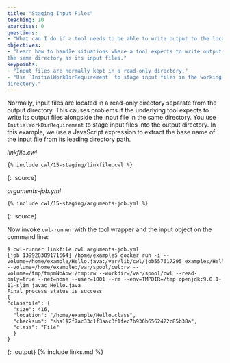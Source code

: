 ```yaml
---
title: "Staging Input Files"
teaching: 10
exercises: 0
questions:
- "What can I do if a tool needs to be able to write output to the location where its input files are stored?"
objectives:
- "Learn how to handle situations where a tool expects to write output files to
the same directory as its input files."
keypoints:
- "Input files are normally kept in a read-only directory."
- "Use `InitialWorkDirRequirement` to stage input files in the working
directory."
---
```

Normally, input files are located in a read-only directory separate from
the output directory.  This causes problems if the underlying tool expects to
write its output files alongside the input file in the same directory.  You use `InitialWorkDirRequirement` to stage input files into the output directory.
In this example, we use a JavaScript expression to extract the base name of the
input file from its leading directory path.

*linkfile.cwl*

~~~
{% include cwl/15-staging/linkfile.cwl %}
~~~
{: .source}

*arguments-job.yml*

~~~
{% include cwl/15-staging/arguments-job.yml %}
~~~
{: .source}

Now invoke `cwl-runner` with the tool wrapper and the input object on the
command line:

~~~
$ cwl-runner linkfile.cwl arguments-job.yml
[job 139928309171664] /home/example$ docker run -i --volume=/home/example/Hello.java:/var/lib/cwl/job557617295_examples/Hello.java:ro --volume=/home/example:/var/spool/cwl:rw --volume=/tmp/tmpmNbApw:/tmp:rw --workdir=/var/spool/cwl --read-only=true --net=none --user=1001 --rm --env=TMPDIR=/tmp openjdk:9.0.1-11-slim javac Hello.java
Final process status is success
{
"classfile": {
  "size": 416,
  "location": "/home/example/Hello.class",
  "checksum": "sha1$2f7ac33c1f3aac3f1fec7b936b6562422c85b38a",
  "class": "File"
  }
}
~~~
{: .output}
{% include links.md %}
